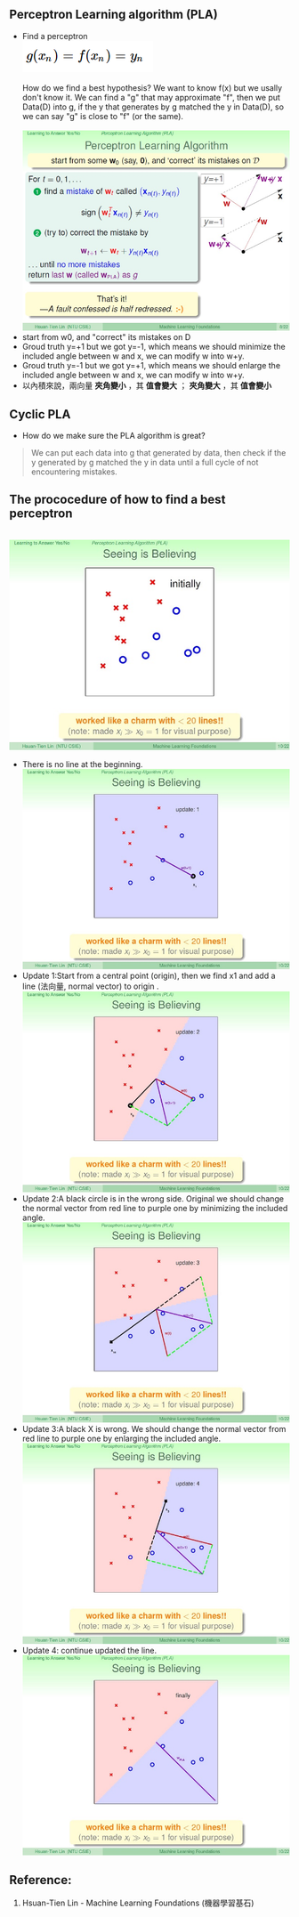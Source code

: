## Perceptron Learning algorithm (PLA)
* Find a perceptron
<br>![image](https://github.com/yhlien1221/Machine_Learning_Foundations_and_Techniques/blob/main/Foundations/pic/5_3_1.jpg)<br/>
<br>How do we find a best hypothesis? We want to know f(x) but we usally don't know it. We can find a "g" that may approximate "f", then we put Data(D) into g, if the y that generates by g matched the y in Data(D), so we can say "g" is close to "f" (or the same).<br/>
<br>![image](https://github.com/yhlien1221/Machine_Learning_Foundations_and_Techniques/blob/main/Foundations/pic/5_4.jpg)<br/>
* start from w0, and "correct" its mistakes on D
* Groud truth y=+1 but we got y=-1, which means we should minimize the included angle between w and x, we can modify w into w+y.
* Groud truth y=-1 but we got y=+1, which means we should enlarge the included angle between w and x, we can modify w into w+y.
* 以內積來說，兩向量 __夾角變小__ ，其 __值會變大__ ； __夾角變大__ ，其 __值會變小__  
## Cyclic PLA
* How do we make sure the PLA algorithm is great?
> We can put each data into g that generated by data, then check if the y generated by g matched the y in data until a full cycle of not encountering mistakes.
## The prococedure of how to find a best perceptron
<br>![image](https://github.com/yhlien1221/Machine_Learning_Foundations_and_Techniques/blob/main/Foundations/pic/5_5.jpg)<br/>
* There is no line at the beginning.
<br>![image](https://github.com/yhlien1221/Machine_Learning_Foundations_and_Techniques/blob/main/Foundations/pic/5_6.jpg)<br/>
* Update 1:Start from a central point (origin), then we find x1 and add a line (法向量, normal vector) to origin . 
<br>![image](https://github.com/yhlien1221/Machine_Learning_Foundations_and_Techniques/blob/main/Foundations/pic/5_7.jpg)<br/>
* Update 2:A black circle is in the wrong side. Original we should change the normal vector from red line to purple one by minimizing the included angle.
<br>![image](https://github.com/yhlien1221/Machine_Learning_Foundations_and_Techniques/blob/main/Foundations/pic/5_8.jpg)<br/>
* Update 3:A black X is wrong. We should change the normal vector from red line to purple one by enlarging the included angle.
<br>![image](https://github.com/yhlien1221/Machine_Learning_Foundations_and_Techniques/blob/main/Foundations/pic/5_9.jpg)<br/>
* Update 4: continue updated the line.
<br>![image](https://github.com/yhlien1221/Machine_Learning_Foundations_and_Techniques/blob/main/Foundations/pic/5_10.jpg)<br/>

## Reference:
1. Hsuan-Tien Lin - Machine Learning Foundations (機器學習基石)


<!-- ref
http://naivered.github.io/2016/07/05/Study_Notes/Machine%20Learning%20Foundations/Machine-Learning-Foundations-L2-Notes-1/

-->
